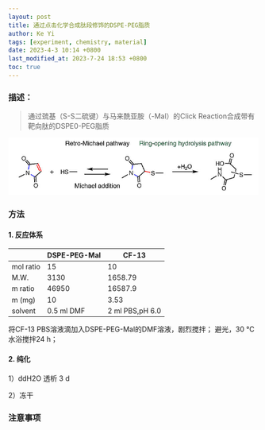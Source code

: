```yaml
---
layout: post
title: 通过点击化学合成肽段修饰的DSPE-PEG脂质
author: Ke Yi
tags: [experiment, chemistry, material]
date: 2023-4-3 10:14 +0800
last_modified_at: 2023-7-24 18:53 +0800
toc: true
---
```


### 描述：
>通过巯基（S-S二硫键）与马来酰亚胺（-Mal）的Click Reaction合成带有靶向肽的DSPE0-PEG脂质

![placeholder](/assets/ClickChemistry.png)

### 方法
#### 1. 反应体系

|           | DSPE-PEG-Mal | CF-13           |
| --------- | ------------ | --------------- |
| mol ratio | 15           | 10              |
| M.W.      | 3130         | 1658.79         |
| m ratio   | 46950        | 16587.9         |
| m (mg)    | 10           | 3.53            |
| solvent   | 0.5 ml DMF   | 2 ml PBS,pH 6.0 |

 将CF-13 PBS溶液滴加入DSPE-PEG-Mal的DMF溶液，剧烈搅拌；
 避光，30 °C水浴搅拌24 h；

#### 2. 纯化
1）ddH2O 透析 3 d

2）冻干

### 注意事项
